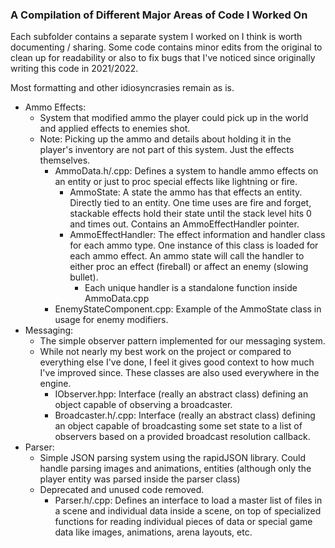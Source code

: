 ### A Compilation of Different Major Areas of Code I Worked On
Each subfolder contains a separate system I worked on I think is worth documenting / sharing. Some code contains minor edits from the original to clean up for readability or also to fix bugs that I've noticed since originally writing this code in 2021/2022.

Most formatting and other idiosyncrasies remain as is.

- Ammo Effects:
    - System that modified ammo the player could pick up in the world and applied effects to enemies shot.
    - Note: Picking up the ammo and details about holding it in the player's inventory are not part of this system. Just the effects themselves.
        - AmmoData.h/.cpp: Defines a system to handle ammo effects on an entity or just to proc special effects like lightning or fire.
            - AmmoState: A state the ammo has that effects an entity. Directly tied to an entity. One time uses are fire and forget, stackable effects hold their state until the stack level hits 0 and times out. Contains an AmmoEffectHandler pointer.
            - AmmoEffectHandler: The effect information and handler class for each ammo type. One instance of this class is loaded for each ammo effect. An ammo state will call the handler to either proc an effect (fireball) or affect an enemy (slowing bullet).
                - Each unique handler is a standalone function inside AmmoData.cpp
        - EnemyStateComponent.cpp: Example of the AmmoState class in usage for enemy modifiers.
- Messaging:
    - The simple observer pattern implemented for our messaging system.
    - While not nearly my best work on the project or compared to everything else I've done, I feel it gives good context to how much I've improved since. These classes are also used everywhere in the engine.
        - IObserver.hpp: Interface (really an abstract class) defining an object capable of observing a broadcaster.
        - Broadcaster.h/.cpp: Interface (really an abstract class) defining an object capable of broadcasting some set state to a list of observers based on a provided broadcast resolution callback.
- Parser:
    - Simple JSON parsing system using the rapidJSON library. Could handle parsing images and animations, entities (although only the player entity was parsed inside the parser class)
    - Deprecated and unused code removed.
        - Parser.h/.cpp: Defines an interface to load a master list of files in a scene and individual data inside a scene, on top of specialized functions for reading individual pieces of data or special game data like images, animations, arena layouts, etc.
